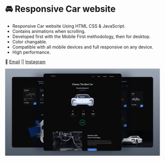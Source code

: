 # 🚘 Responsive Car website

- Responsive Car website Using HTML CSS & JavaScript.
- Contains animations when scrolling.
- Developed first with the Mobile First methodology, then for desktop.
- Color changable.
- Compatible with all mobile devices and full responsive on any device.
- High performance.

💙 [Email](omarmajdi115@gmail.com) || [Instagram](https://www.instagram.com/omar_majdi_r/)

![preview img](/preview.png)
